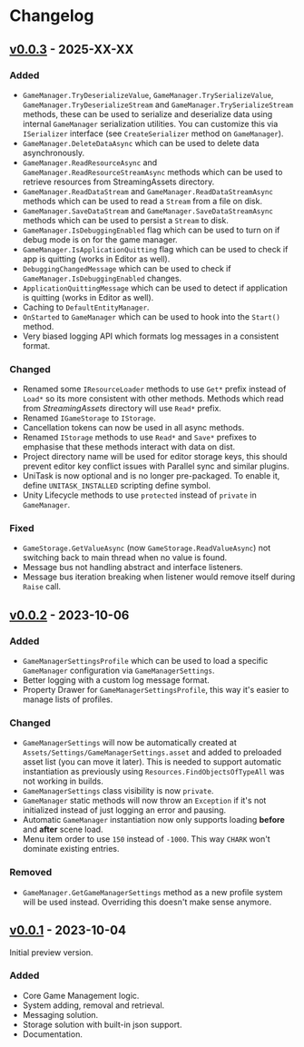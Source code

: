 ﻿# Changelog

## [v0.0.3](https://github.com/chark/game-management/compare/v0.0.2...v0.0.3) - 2025-XX-XX

### Added

- `GameManager.TryDeserializeValue`, `GameManager.TrySerializeValue`, `GameManager.TryDeserializeStream` and `GameManager.TrySerializeStream` methods, these can be used to serialize and deserialize data using internal `GameManager` serialization utilities. You can customize this via `ISerializer` interface (see `CreateSerializer` method on `GameManager`).
- `GameManager.DeleteDataAsync` which can be used to delete data asynchronously.
- `GameManager.ReadResourceAsync` and `GameManager.ReadResourceStreamAsync` methods which can be used to retrieve resources from StreamingAssets directory.
- `GameManager.ReadDataStream` and `GameManager.ReadDataStreamAsync` methods which can be used to read a `Stream` from a file on disk.
- `GameManager.SaveDataStream` and `GameManager.SaveDataStreamAsync` methods which can be used to persist a `Stream` to disk.
- `GameManager.IsDebuggingEnabled` flag which can be used to turn on if debug mode is on for the game manager.
- `GameManager.IsApplicationQuitting` flag which can be used to check if app is quitting (works in Editor as well).
- `DebuggingChangedMessage` which can be used to check if `GameManager.IsDebuggingEnabled` changes.
- `ApplicationQuittingMessage` which can be used to detect if application is quitting (works in Editor as well).
- Caching to `DefaultEntityManager`.
- `OnStarted` to `GameManager` which can be used to hook into the `Start()` method.
- Very biased logging API which formats log messages in a consistent format.

### Changed

- Renamed some `IResourceLoader` methods to use `Get*` prefix instead of `Load*` so its more consistent with other methods. Methods which read from _StreamingAssets_ directory will use `Read*` prefix.
- Renamed `IGameStorage` to `IStorage`.
- Cancellation tokens can now be used in all async methods.
- Renamed `IStorage` methods to use `Read*` and `Save*` prefixes to emphasise that these methods interact with data on dist.
- Project directory name will be used for editor storage keys, this should prevent editor key conflict issues with Parallel sync and similar plugins.
- UniTask is now optional and is no longer pre-packaged. To enable it, define `UNITASK_INSTALLED` scripting define symbol.
- Unity Lifecycle methods to use `protected` instead of `private` in `GameManager`.

### Fixed

- `GameStorage.GetValueAsync` (now `GameStorage.ReadValueAsync`) not switching back to main thread when no value is found.
- Message bus not handling abstract and interface listeners.
- Message bus iteration breaking when listener would remove itself during `Raise` call.

## [v0.0.2](https://github.com/chark/game-management/compare/v0.0.1...v0.0.2) - 2023-10-06

### Added

- `GameManagerSettingsProfile` which can be used to load a specific `GameManager` configuration via `GameManagerSettings`.
- Better logging with a custom log message format.
- Property Drawer for `GameManagerSettingsProfile`, this way it's easier to manage lists of profiles.

### Changed

- `GameManagerSettings` will now be automatically created at `Assets/Settings/GameManagerSettings.asset` and added to preloaded asset list (you can move it later). This is needed to support automatic instantiation as previously using `Resources.FindObjectsOfTypeAll` was not working in builds.
- `GameManagerSettings` class visibility is now `private`.
- `GameManager` static methods will now throw an `Exception` if it's not initialized instead of just logging an error and pausing.
- Automatic `GameManager` instantiation now only supports loading **before** and **after** scene load.
- Menu item order to use `150` instead of `-1000`. This way `CHARK` won't dominate existing entries.

### Removed

- `GameManager.GetGameManagerSettings` method as a new profile system will be used instead. Overriding this doesn't make sense anymore.

## [v0.0.1](https://github.com/chark/game-management/compare/v0.0.1) - 2023-10-04

Initial preview version.

### Added

- Core Game Management logic.
- System adding, removal and retrieval.
- Messaging solution.
- Storage solution with built-in json support.
- Documentation.
